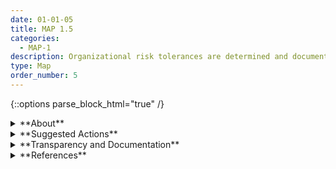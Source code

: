 ```yaml
---
date: 01-01-05
title: MAP 1.5
categories:
  - MAP-1
description: Organizational risk tolerances are determined and documented.
type: Map
order_number: 5
---
```


{::options parse_block_html="true" /}


<details>
<summary markdown="span">**About**</summary>
<br>
Risk tolerance reflects the level and type of risk the organization is willing to accept while conducting its mission and carrying out its strategy.

Organizations can follow existing regulations and guidelines for risk criteria, tolerance and response established by organizational, domain, discipline, sector, or professional requirements. Some sectors or industries may have established definitions of harm or may have established documentation, reporting, and disclosure requirements. 

Within sectors, risk management may depend on existing guidelines for specific applications and use case settings. Where established guidelines do not exist, organizations will want to define reasonable risk tolerance in consideration of different sources of risk (e.g., financial, operational, safety and wellbeing, business, reputational, and model risks) and different levels of risk (e.g., from negligible to critical).

Risk tolerances inform and support decisions about whether to continue with development or deployment - termed “go/no-go”. Go/no-go decisions related to AI system risks can take stakeholder feedback into account, but remain independent from stakeholders’ vested financial or reputational interests.

If mapping risk is prohibitively difficult, a "no-go" decision may be considered for the specific system.

</details>

<details>
<summary markdown="span">**Suggested Actions**</summary>

- Utilize existing regulations and guidelines for risk criteria, tolerance and response established by organizational, domain, discipline, sector, or professional requirements.
- Establish risk tolerance levels for AI systems and allocate the appropriate oversight resources to each level. 
- Establish risk criteria in consideration of different sources of risk, (e.g., financial, operational, safety and wellbeing, business, reputational, and model risks) and different levels of risk (e.g., from negligible to critical).  
- Identify maximum allowable risk tolerance above which the system will not be deployed, or will need to be prematurely decommissioned, within the contextual or application setting.
- Articulate and analyze tradeoffs across trustworthiness characteristics as relevant to proposed context of use.  When tradeoffs arise, document them and plan for traceable actions (e.g.: impact mitigation, removal of system from development or use) to inform management decisions. 
- Review uses of AI systems for “off-label” purposes, especially in settings that organizations have deemed as high-risk. Document decisions, risk-related trade-offs, and system limitations.

</details>

<details>
<summary markdown="span">**Transparency and Documentation**</summary>
<br>
**Organizations can document the following:**
- Which existing regulations and guidelines apply, and the entity has followed, in the development of system risk tolerances?
- What criteria and assumptions has the entity utilized when developing system risk tolerances? 
- How has the entity identified maximum allowable risk tolerance?
- What conditions and purposes are considered “off-label” for system use?

**AI Transparency Resources:**
- GAO-21-519SP: AI Accountability Framework for Federal Agencies & Other Entities. [URL](https://www.gao.gov/products/gao-21-519sp)
- WEF Model AI Governance Framework Assessment 2020. [URL](https://www.pdpc.gov.sg/-/media/Files/PDPC/PDF-Files/Resource-for-Organisation/AI/SGModelAIGovFramework2.pdf)
- WEF Companion to the Model AI Governance Framework- 2020. [URL](https://www.pdpc.gov.sg/-/media/Files/PDPC/PDF-Files/Resource-for-Organisation/AI/SGIsago.pdf)

</details>

<details>
<summary markdown="span">**References**</summary>    
<br>
Board of Governors of the Federal Reserve System. SR 11-7: Guidance on Model Risk Management. (April 4, 2011). [URL](https://www.federalreserve.gov/supervisionreg/srletters/sr1107.htm)

The Office of the Comptroller of the Currency. Enterprise Risk Appetite Statement. (Nov. 20, 2019). [URL](https://www.occ.treas.gov/publications-and-resources/publications/banker-education/files/pub-risk-appetite-statement.pdf)

Brenda Boultwood, How to Develop an Enterprise Risk-Rating Approach (Aug. 26, 2021). Global Association of Risk Professionals (garp.org). Accessed Jan. 4, 2023. [URL](https://www.garp.org/risk-intelligence/culture-governance/how-to-develop-an-enterprise-risk-rating-approach)

Virginia Eubanks, 1972-, Automating Inequality: How High-tech Tools Profile, Police, and Punish the Poor. New York, NY, St. Martin's Press, 2018.

GAO-17-63: Enterprise Risk Management: Selected Agencies’ Experiences Illustrate Good Practices in Managing Risk. [URL](https://www.gao.gov/assets/gao-17-63.pdf) See Table 3.

NIST Risk Management Framework. [URL](https://csrc.nist.gov/projects/risk-management/about-rmf)

</details>
